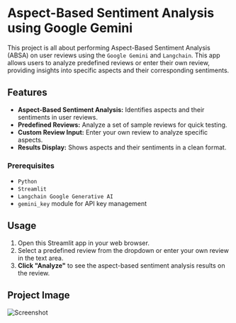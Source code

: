 # Aspect-Based Sentiment Analysis using Google Gemini

This project is all about performing Aspect-Based Sentiment Analysis (ABSA) on user reviews using the `Google Gemini` and `Langchain`. This app allows users to analyze predefined reviews or enter their own review, providing insights into specific aspects and their corresponding sentiments.

## Features

- **Aspect-Based Sentiment Analysis:** Identifies aspects and their sentiments in user reviews.
- **Predefined Reviews:** Analyze a set of sample reviews for quick testing.
- **Custom Review Input:** Enter your own review to analyze specific aspects.
- **Results Display:** Shows aspects and their sentiments in a clean format.

### Prerequisites

- `Python`
- `Streamlit`
- `Langchain Google Generative AI`
- `gemini_key` module for API key management


## Usage

1. Open this Streamlit app in your web browser.
2. Select a predefined review from the dropdown or enter your own review in the text area.
3. **Click "Analyze"** to see the aspect-based sentiment analysis results on the review.

## Project Image
![Screenshot](/absa/ProjectImage.png)


